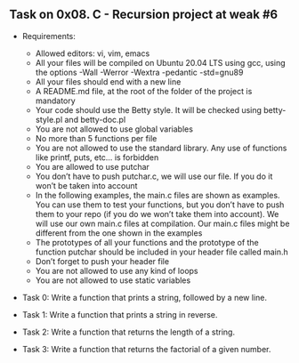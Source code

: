 ## Task on 0x08. C - Recursion project at weak #6

 - Requirements:
	- Allowed editors: vi, vim, emacs
	- All your files will be compiled on Ubuntu 20.04 LTS using gcc, using the options -Wall -Werror -Wextra -pedantic -std=gnu89
	- All your files should end with a new line
	- A README.md file, at the root of the folder of the project is mandatory
	- Your code should use the Betty style. It will be checked using betty-style.pl and betty-doc.pl
	- You are not allowed to use global variables
	- No more than 5 functions per file
	- You are not allowed to use the standard library. Any use of functions like printf, puts, etc… is forbidden
	- You are allowed to use putchar
	- You don’t have to push putchar.c, we will use our file. If you do it won’t be taken into account
	- In the following examples, the main.c files are shown as examples. You can use them to test your functions, but you don’t have to push them to your repo (if you do we won’t take them into account). We will use our own main.c files at compilation. Our main.c files might be different from the one shown in the examples
	- The prototypes of all your functions and the prototype of the function putchar should be included in your header file called main.h
	- Don’t forget to push your header file
	- You are not allowed to use any kind of loops
	- You are not allowed to use static variables

 - Task 0: Write a function that prints a string, followed by a new line.
 - Task 1: Write a function that prints a string in reverse.
 - Task 2: Write a function that returns the length of a string.
 - Task 3: Write a function that returns the factorial of a given number.
